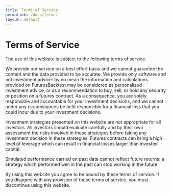 ```yaml
---
title: Terms of Service
permalink: /docs/terms/
layout: default
---
```


# Terms of Service

The use of this website is subject to the following terms of service.

We provide our service on a best effort basis and we cannot guarantee the content and the data provided to be accurate. We provide only software and not investment advice: by no mean the information and calculations provided on FuturesBacktest may be considered as personalized investment advice, or as a recommendation to buy, sell, or hold any security or position on a futures contract. As a consequence, you are solely responsible and accountable for your investment decisions, and we cannot under any circumstances be held responsible for a financial loss that you could incur due to your investment decisions.

Investment strategies presented on this website are not appropriate for all investors. All investors should evaluate carefully and by their own assessment the risks involved in these strategies before taking any investment decision in these strategies. Futures contracts can bring a high level of leverage which can result in financial losses larger than invested capital.

Simulated performance carried on past data cannot reflect future returns: a strategy which performed well in the past can stop working in the future.

By using this website you agree to be bound by these terms of service. If you disagree with any provision of these terms of service, you must discontinue using this website.
